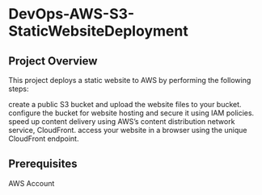 # DevOps-AWS-S3-StaticWebsiteDeployment

## Project Overview

This project deploys a static website to AWS by performing the following steps:

create a public S3 bucket and upload the website files to your bucket.
configure the bucket for website hosting and secure it using IAM policies.
speed up content delivery using AWS’s content distribution network service, CloudFront.
access your website in a browser using the unique CloudFront endpoint.

## Prerequisites

AWS Account
